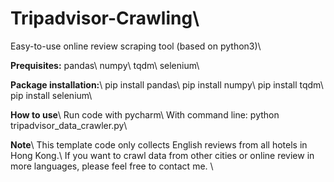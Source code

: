 # Tripadvisor-Crawling\\
Easy-to-use online review scraping tool (based on python3)\\

**Prequisites:**
pandas\\
numpy\\
tqdm\\
selenium\\

**Package installation:**\\
pip install pandas\\
pip install numpy\\
pip install tqdm\\
pip install selenium\\

**How to use**\\
Run code with pycharm\\
With command line: python tripadvisor_data_crawler.py\\

**Note**\\
This template code only collects English reviews from all hotels in Hong Kong.\\
If you want to crawl data from other cities or online review in more languages, please feel free to contact me. \\
